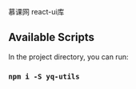 慕课网 react-ui库

## Available Scripts

In the project directory, you can run:

### `npm i -S yq-utils`

